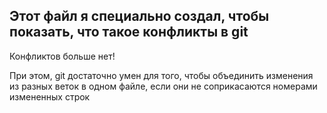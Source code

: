 ## Этот файл я специально создал, чтобы показать, что такое конфликты в git

Конфликтов больше нет!

При этом, git достаточно умен для того, чтобы объединить изменения из разных веток в одном файле, если они не соприкасаются номерами измененных строк

